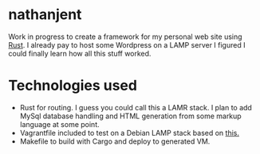 # nathanjent

Work in progress to create a framework for my personal web site using [Rust](rust-lang.org). I already pay to host some Wordpress on a LAMP server I figured I could finally learn how all this stuff worked.

# Technologies used
- Rust for routing. I guess you could call this a LAMR stack. I plan to add MySql database handling and HTML generation from some markup language at some point.
- Vagrantfile included to test on a Debian LAMP stack based on [this.](https://github.com/panique/vagrant-lamp-bootstrap)
- Makefile to build with Cargo and deploy to generated VM.
